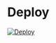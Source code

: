 # Deploy
[![Deploy](https://www.herokucdn.com/deploy/button.svg)](https://heroku.com/deploy?template=https://github.com/)


